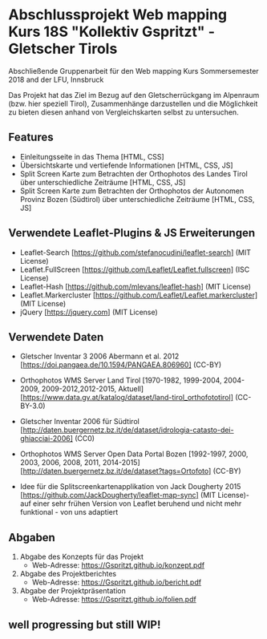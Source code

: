 # Abschlussprojekt Web mapping Kurs 18S "Kollektiv Gspritzt" - Gletscher Tirols
Abschließende Gruppenarbeit für den Web mapping Kurs Sommersemester 2018 and der LFU, Innsbruck

Das Projekt hat das Ziel im Bezug auf den Gletscherrückgang im Alpenraum (bzw. hier speziell Tirol), Zusammenhänge darzustellen und die Möglichkeit zu bieten diesen anhand von Vergleichskarten selbst zu untersuchen.

## Features

- Einleitungsseite in das Thema [HTML, CSS]
- Übersichtskarte und vertiefende Informationen [HTML, CSS, JS]
- Split Screen Karte zum Betrachten der Orthophotos des Landes Tirol über unterschiedliche Zeiträume [HTML, CSS, JS]
- Split Screen Karte zum Betrachten der Orthophotos der Autonomen Provinz Bozen (Südtirol) über unterschiedliche Zeiträume [HTML, CSS, JS]

## Verwendete Leaflet-Plugins & JS Erweiterungen

- Leaflet-Search [https://github.com/stefanocudini/leaflet-search] (MIT License)
- Leaflet.FullScreen [https://github.com/Leaflet/Leaflet.fullscreen] (ISC License)
- Leaflet-Hash [https://github.com/mlevans/leaflet-hash] (MIT License)
- Leaflet.Markercluster  [https://github.com/Leaflet/Leaflet.markercluster] (MIT License)
- jQuery [https://jquery.com] (MIT License)

## Verwendete Daten

- Gletscher Inventar 3 2006 Abermann et al. 2012 [https://doi.pangaea.de/10.1594/PANGAEA.806960] (CC-BY)
- Orthophotos WMS Server Land Tirol [1970-1982, 1999-2004, 2004-2009, 2009-2012,2012-2015, Aktuell] [https://www.data.gv.at/katalog/dataset/land-tirol_orthofototirol] (CC-BY-3.0)
- Gletscher Inventar 2006 für Südtirol [http://daten.buergernetz.bz.it/de/dataset/idrologia-catasto-dei-ghiacciai-2006] (CC0)
- Orthophotos WMS Server Open Data Portal Bozen [1992-1997, 2000, 2003, 2006, 2008, 2011, 2014-2015] [http://daten.buergernetz.bz.it/de/dataset?tags=Ortofoto] (CC-BY)

- Idee für die Splitscreenkartenapplikation von Jack Dougherty 2015 [https://github.com/JackDougherty/leaflet-map-sync] (MIT License)- auf einer sehr frühen Version von Leaflet beruhend und nicht mehr funktional - von uns adaptiert


## Abgaben

1. Abgabe des Konzepts für das Projekt
    - Web-Adresse: https://Gspritzt.github.io/konzept.pdf
2. Abgabe des Projektberichtes
    - Web-Adresse: https://Gspritzt.github.io/bericht.pdf
3. Abgabe der Projektpräsentation
    - Web-Adresse: https://Gspritzt.github.io/folien.pdf

## well progressing but still WIP!
